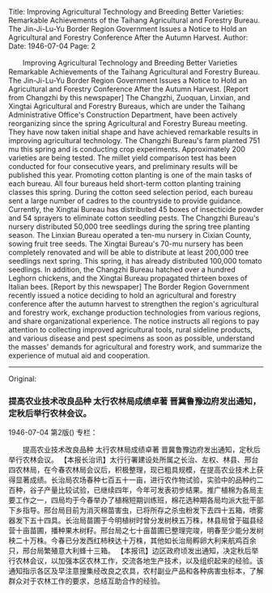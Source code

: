 Title: Improving Agricultural Technology and Breeding Better Varieties: Remarkable Achievements of the Taihang Agricultural and Forestry Bureau. The Jin-Ji-Lu-Yu Border Region Government Issues a Notice to Hold an Agricultural and Forestry Conference After the Autumn Harvest.
Author:
Date: 1946-07-04
Page: 2

　　Improving Agricultural Technology and Breeding Better Varieties
    Remarkable Achievements of the Taihang Agricultural and Forestry Bureau. The Jin-Ji-Lu-Yu Border Region Government Issues a Notice to Hold an Agricultural and Forestry Conference After the Autumn Harvest.
    [Report from Changzhi by this newspaper] The Changzhi, Zuoquan, Linxian, and Xingtai Agricultural and Forestry Bureaus, which are under the Taihang Administrative Office's Construction Department, have been actively reorganizing since the spring Agricultural and Forestry Bureau meeting. They have now taken initial shape and have achieved remarkable results in improving agricultural technology. The Changzhi Bureau's farm planted 751 mu this spring and is conducting crop experiments. Approximately 200 varieties are being tested. The millet yield comparison test has been conducted for four consecutive years, and preliminary results will be published this year. Promoting cotton planting is one of the main tasks of each bureau. All four bureaus held short-term cotton planting training classes this spring. During the cotton seed selection period, each bureau sent a large number of cadres to the countryside to provide guidance. Currently, the Xingtai Bureau has distributed 45 boxes of insecticide powder and 54 sprayers to eliminate cotton seedling pests. The Changzhi Bureau's nursery distributed 50,000 tree seedlings during the spring tree planting season. The Linxian Bureau operated a ten-mu nursery in Cixian County, sowing fruit tree seeds. The Xingtai Bureau's 70-mu nursery has been completely renovated and will be able to distribute at least 200,000 tree seedlings next spring. This spring, it has already distributed 100,000 tomato seedlings. In addition, the Changzhi Bureau hatched over a hundred Leghorn chickens, and the Xingtai Bureau propagated thirteen boxes of Italian bees.
    [Report by this newspaper] The Border Region Government recently issued a notice deciding to hold an agricultural and forestry conference after the autumn harvest to strengthen the region's agricultural and forestry work, exchange production technologies from various regions, and share organizational experience. The notice instructs all regions to pay attention to collecting improved agricultural tools, rural sideline products, and various disease and pest specimens as soon as possible, understand the masses' demands for agricultural and forestry work, and summarize the experience of mutual aid and cooperation.



<hr /> 

Original: 


### 提高农业技术改良品种  太行农林局成绩卓著  晋冀鲁豫边府发出通知，定秋后举行农林会议。

1946-07-04
第2版()
专栏：

　　提高农业技术改良品种
    太行农林局成绩卓著
    晋冀鲁豫边府发出通知，定秋后举行农林会议。
    【本报长治讯】太行行署建设处所属之长治、左权、林县、邢台四农林局，在今春农林局会议后，积极整理，现已粗具规模，在提高农业技术上获得显著成绩。长治局农场春种七百五十一亩，进行农作物试验，实验中的品种约二百种，谷子产量比较试验，已继续四年，今年可发表初步结果。推广植棉为各局主要工作之一，四局均于今春举办了植棉短期训练班，棉花选种期各局均派大批干部下乡指导。邢台局目前为消灭棉苗害虫，已将所存之杀虫粉发下去四十五箱，喷雾器发下五十四具。长治局苗圃于今明植树时曾分发树秧五万株，林县局曾于磁县经营十亩苗圃，播种果木树籽。邢台局之七十亩苗圃已整理完竣，明春至少能分发树秧二十万株。今春已分发西红柿秧达十万株，其他如长治局孵卵大利来航鸡百余只，邢台局繁殖意大利蜂十三箱。
    【本报讯】边区政府顷发出通知，决定秋后举行农林会议，以加强本区农林工作，交流各地生产技术，以及组织起来的经验。该通知指示各区及早注意搜集经改良之农具，农村副业产品和各种病害虫标本，了解群众对于农林工作的要求，总结互助合作的经验。
